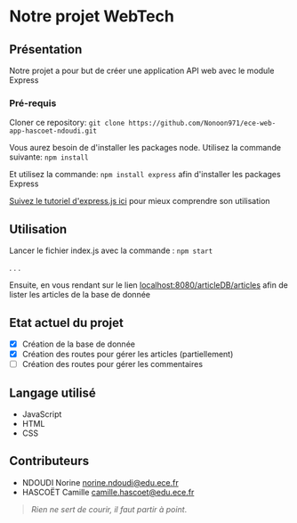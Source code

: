 # Notre projet WebTech

## Présentation
Notre projet a pour but de créer une application API web avec le module Express

### Pré-requis
Cloner ce repository:
``git clone https://github.com/Nonoon971/ece-web-app-hascoet-ndoudi.git``

Vous aurez besoin de d'installer les packages node. Utilisez la commande suivante: ```npm install```

Et utilisez la commande: ``npm install express`` afin d'installer les packages Express

[Suivez le tutoriel d'express.js ici](http://expressjs.com/en/starter/installing.html) pour mieux comprendre son utilisation


## Utilisation
Lancer le fichier index.js avec la commande : ``npm start``

.
.
.

Ensuite, en vous rendant sur le lien [localhost:8080/articleDB/articles](localhost:8080/articles) afin de lister les articles de la base de donnée

## Etat actuel du projet
- [x] Création de la base de donnée
- [x] Création des routes pour gérer les articles (partiellement)
- [ ] Création des routes pour gérer les commentaires

## Langage utilisé
- JavaScript
- HTML
- CSS


## Contributeurs
- NDOUDI Norine <norine.ndoudi@edu.ece.fr>
- HASCOËT Camille <camille.hascoet@edu.ece.fr>

> *Rien ne sert de courir, il faut partir à point*.